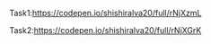 Task1:https://codepen.io/shishiralva20/full/rNjXzmL </br>

Task2:https://codepen.io/shishiralva20/full/rNjXGrK
